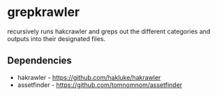 # grepkrawler

recursively runs hakcrawler and greps out the different categories and outputs into their designated files.

## Dependencies
* hakrawler - https://github.com/hakluke/hakrawler
* assetfinder - https://github.com/tomnomnom/assetfinder
